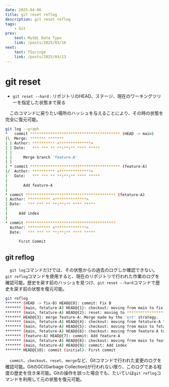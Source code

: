 ```yaml
---
date: 2025-04-06
title: git reset reflog
description: git reset reflog
tags: 
    - Git
prev:
    text: MySQL Data Type
    link: /posts/2025/03/16
next:
    text: TSyringe
    link: /posts/2025/04/13
---
```


# git reset

* `git reset --hard` : リポジトリのHEAD、ステージ、現在のワーキングツリーを指定した状態まで戻る

&emsp;このコマンドに戻りたい場所のハッシュを与えることにより、その時の状態を完全に復元可能。

```sh
git log --graph
*   commit **************************************** (HEAD -> main)
|\  Merge: ******* *******
| | Author: ********** <**************>
| | Date:   *** *** ** **:**:** **** *****
| | 
| |     Merge branch 'feature-A'
| | 
| * commit **************************************** (feature-A)
|/  Author: ********** <**************>
|   Date:   *** *** ** **:**:** **** *****
|   
|       Add feature-A
| 
* commit **************************************** (fetature-A)
| Author: ********** <**************>
| Date:   *** *** ** **:**:** **** *****
| 
|     Add index
| 
* commit ****************************************
  Author: ********** <**************>
  Date:   *** *** ** **:**:** **** *****
      
      First Commit
```

## git reflog

&emsp;`git log`コマンドだけでは、その状態からの過去のログしか確認できない。`git reflog`コマンドを使用すると、現在のリポジトリで行われた作業のログを確認可能。歴史を戻す前のハッシュを見つけ、`git reset --hard`コマンドで歴史を戻す前の状態を復元可能。

```sh
git reflog
******* (HEAD -> fix-B) HEAD@{0}: commit: Fix B
******* (main, fetature-A) HEAD@{1}: checkout: moving from main to fix-B
******* (main, fetature-A) HEAD@{2}: reset: moving to ****************************************
******* HEAD@{3}: merge feature-A: Merge made by the 'ort' strategy.
******* (main, fetature-A) HEAD@{4}: checkout: moving from fetature-A to main
******* (main, fetature-A) HEAD@{5}: checkout: moving from main to fetature-A
******* (main, fetature-A) HEAD@{6}: checkout: moving from feature-A to main
******* (feature-A) HEAD@{7}: commit: Add feature-A
******* (main, fetature-A) HEAD@{8}: checkout: moving from main to feature-A
******* (main, fetature-A) HEAD@{9}: commit: Add index
******* HEAD@{10}: commit (initial): First commit
```

&emsp;`commit`、`checkout`、`reset`、`merge`など、Gitコマンドで行われた変更のログを確認可能。GitのGC(Garbage Collection)が行われない限り、このログである程度の歴史を住き来可能。Gitの操作を誤った場合でも、たいていは`git reflog`コマンドを利用して元の状態を復元可能。